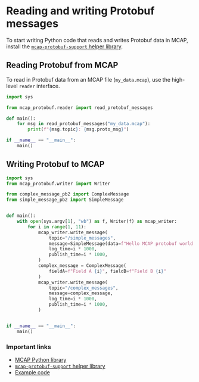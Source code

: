 # Reading and writing Protobuf messages

To start writing Python code that reads and writes Protobuf data in MCAP, install the [`mcap-protobuf-support` helper library](https://github.com/foxglove/mcap/tree/main/python/mcap-protobuf-support).

## Reading Protobuf from MCAP

To read in Protobuf data from an MCAP file (`my_data.mcap`), use the high-level `reader` interface.

```python
import sys

from mcap_protobuf.reader import read_protobuf_messages

def main():
    for msg in read_protobuf_messages("my_data.mcap"):
        print(f"{msg.topic}: {msg.proto_msg}")

if __name__ == "__main__":
    main()
```

## Writing Protobuf to MCAP

```python
import sys
from mcap_protobuf.writer import Writer

from complex_message_pb2 import ComplexMessage
from simple_message_pb2 import SimpleMessage


def main():
    with open(sys.argv[1], "wb") as f, Writer(f) as mcap_writer:
        for i in range(1, 11):
            mcap_writer.write_message(
                topic="/simple_messages",
                message=SimpleMessage(data=f"Hello MCAP protobuf world #{i}!"),
                log_time=i * 1000,
                publish_time=i * 1000,
            )
            complex_message = ComplexMessage(
                fieldA=f"Field A {i}", fieldB=f"Field B {i}"
            )
            mcap_writer.write_message(
                topic="/complex_messages",
                message=complex_message,
                log_time=i * 1000,
                publish_time=i * 1000,
            )


if __name__ == "__main__":
    main()
```

### Important links

- [MCAP Python library](https://github.com/foxglove/mcap/tree/main/python/mcap)
- [`mcap-protobuf-support` helper library](https://github.com/foxglove/mcap/tree/main/python/mcap-protobuf-support)
- [Example code](https://github.com/foxglove/mcap/tree/main/python/examples/protobuf)
